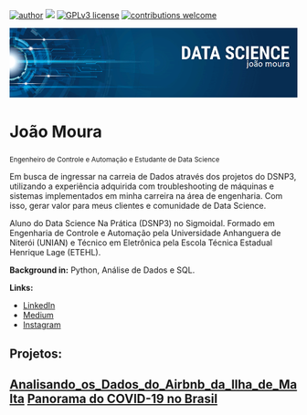 [![author](https://img.shields.io/badge/author-joaomoura-red.svg)](https://www.linkedin.com/in/joao-v-l-moura/) [![](https://img.shields.io/badge/python-3.7+-blue.svg)](https://www.python.org/downloads/release/python-365/) [![GPLv3 license](https://img.shields.io/badge/License-GPLv3-blue.svg)](http://perso.crans.org/besson/LICENSE.html) [![contributions welcome](https://img.shields.io/badge/contributions-welcome-brightgreen.svg?style=flat)](https://github.com/joaovicbrss/joaovicbrss/issues)

<p align="center">
  <img src="banner.png" >
</p>

# João Moura
<sub>Engenheiro de Controle e Automação e Estudante de Data Science</sub>

Em busca de ingressar na carreia de Dados através dos projetos do DSNP3, utilizando a experiência adquirida com troubleshooting de máquinas e sistemas implementados em minha carreira na área de engenharia. Com isso, gerar valor para meus clientes e comunidade de Data Science.

Aluno do Data Science Na Prática (DSNP3) no Sigmoidal. Formado em Engenharia de Controle e Automação pela Universidade Anhanguera de Niterói (UNIAN) e Técnico em Eletrônica pela Escola Técnica Estadual Henrique Lage (ETEHL).

**Background in:** Python, Análise de Dados e SQL.

**Links:**
* [LinkedIn](https://www.linkedin.com/in/joao-v-l-moura/)
* [Medium](https://medium.com/@joaomsster)
* [Instagram](https://www.instagram.com/joao.v.lacerda.5)


## Projetos:

[Analisando_os_Dados_do_Airbnb_da_Ilha_de_Malta](https://github.com/joaovicbrss/portfolio/blob/main/Analisando_os_Dados_do_Airbnb_da_Ilha_de_Malta.ipynb)
[Panorama do COVID-19 no Brasil](https://github.com/joaovicbrss/portfolio/blob/main/Panorama_do_COVID_19_no_Brasil.ipynb)
---
